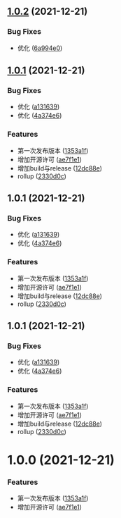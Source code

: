 ## [1.0.2](https://github.com/AiWeiEr324/midApis/compare/v1.0.1...v1.0.2) (2021-12-21)


### Bug Fixes

* 优化 ([6a994e0](https://github.com/AiWeiEr324/midApis/commit/6a994e0fe604a8afe2a23a4110a63e4374f104d7))



## [1.0.1](https://github.com/AiWeiEr324/midApis/compare/1353a1fae1abacc685459468abe2c474056b3650...v1.0.1) (2021-12-21)


### Bug Fixes

* 优化 ([a131639](https://github.com/AiWeiEr324/midApis/commit/a131639b1a6e0cefbd1ae87e6f0fa58993dc5b84))
* 优化 ([4a374e6](https://github.com/AiWeiEr324/midApis/commit/4a374e6128573922cb0971e6b6ca9c9b852cae09))


### Features

* 第一次发布版本 ([1353a1f](https://github.com/AiWeiEr324/midApis/commit/1353a1fae1abacc685459468abe2c474056b3650))
* 增加开源许可 ([ae7f1e1](https://github.com/AiWeiEr324/midApis/commit/ae7f1e1896ad6c0141b36f96658b94d897f9f35c))
* 增加build与release ([12dc88e](https://github.com/AiWeiEr324/midApis/commit/12dc88ef2efdf98c9e3e3bf9e58c9dd4a0ab3819))
* rollup ([2330d0c](https://github.com/AiWeiEr324/midApis/commit/2330d0c9de73824a059aff6baef4bb8baf23f2c7))



## 1.0.1 (2021-12-21)


### Bug Fixes

* 优化 ([a131639](https://github.com/AiWeiEr324/midApis/commit/a131639b1a6e0cefbd1ae87e6f0fa58993dc5b84))
* 优化 ([4a374e6](https://github.com/AiWeiEr324/midApis/commit/4a374e6128573922cb0971e6b6ca9c9b852cae09))


### Features

* 第一次发布版本 ([1353a1f](https://github.com/AiWeiEr324/midApis/commit/1353a1fae1abacc685459468abe2c474056b3650))
* 增加开源许可 ([ae7f1e1](https://github.com/AiWeiEr324/midApis/commit/ae7f1e1896ad6c0141b36f96658b94d897f9f35c))
* 增加build与release ([12dc88e](https://github.com/AiWeiEr324/midApis/commit/12dc88ef2efdf98c9e3e3bf9e58c9dd4a0ab3819))
* rollup ([2330d0c](https://github.com/AiWeiEr324/midApis/commit/2330d0c9de73824a059aff6baef4bb8baf23f2c7))



## 1.0.1 (2021-12-21)


### Bug Fixes

* 优化 ([a131639](https://github.com/AiWeiEr324/midApis/commit/a131639b1a6e0cefbd1ae87e6f0fa58993dc5b84))
* 优化 ([4a374e6](https://github.com/AiWeiEr324/midApis/commit/4a374e6128573922cb0971e6b6ca9c9b852cae09))


### Features

* 第一次发布版本 ([1353a1f](https://github.com/AiWeiEr324/midApis/commit/1353a1fae1abacc685459468abe2c474056b3650))
* 增加开源许可 ([ae7f1e1](https://github.com/AiWeiEr324/midApis/commit/ae7f1e1896ad6c0141b36f96658b94d897f9f35c))
* 增加build与release ([12dc88e](https://github.com/AiWeiEr324/midApis/commit/12dc88ef2efdf98c9e3e3bf9e58c9dd4a0ab3819))
* rollup ([2330d0c](https://github.com/AiWeiEr324/midApis/commit/2330d0c9de73824a059aff6baef4bb8baf23f2c7))



# 1.0.0 (2021-12-21)


### Features

* 第一次发布版本 ([1353a1f](https://github.com/AiWeiEr324/midApis/commit/1353a1fae1abacc685459468abe2c474056b3650))
* 增加开源许可 ([ae7f1e1](https://github.com/AiWeiEr324/midApis/commit/ae7f1e1896ad6c0141b36f96658b94d897f9f35c))



